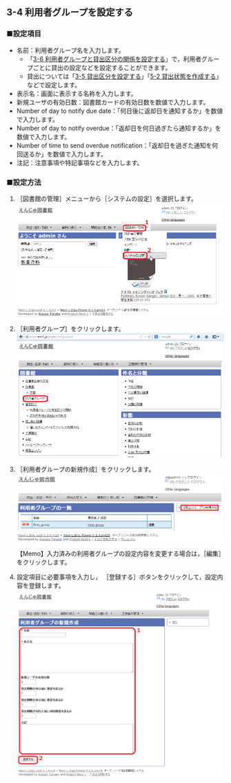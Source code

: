 <a name="3-4" />

3-4 利用者グループを設定する
----------------------------

### ■設定項目

* 名前：利用者グループ名を入力します。
  * 「[3-6 利用者グループと貸出区分の関係を設定する](#3-6)」で，利用者グループごとに貸出の設定などを設定することができます。  
  * 貸出については「[3-5 貸出区分を設定する](#3-5)」「[5-2 貸出状態を作成する](#5-2)」などで設定します。
* 表示名：画面に表示する名称を入力します。
* 新規ユーザの有効日数：図書館カードの有効日数を数値で入力します。
* Number of day to notify due date：「何日後に返却日を通知するか」を数値で入力します。
* Number of day to notify overdue：「返却日を何日過ぎたら通知するか」を数値で入力します。
* Number of time to send overdue notification：「返却日を過ぎた通知を何回送るか」を数値で入力します。
* 注記：注意事項や特記事項などを入力します。

### ■設定方法

1. ［図書館の管理］メニューから［システムの設定］を選択します。  
   ![システムの設定](assets/images/image_system_setup.png)
2. ［利用者グループ］をクリックします。  
   ![「利用者グループ」を選択](assets/images/image_initial_025_0.png)
3. ［利用者グループの新規作成］をクリックします。  
   ![利用者グループを作成](assets/images/image_initial_025.png)

   <div class="alert alert-info">
   【Memo】入力済みの利用者グループの設定内容を変更する場合は，［編集］をクリックします。
   </div>
4. 設定項目に必要事項を入力し，
   ［登録する］ボタンをクリックして，設定内容を登録します。  
   ![利用者グループの作成](assets/images/image_initial_026.png)

